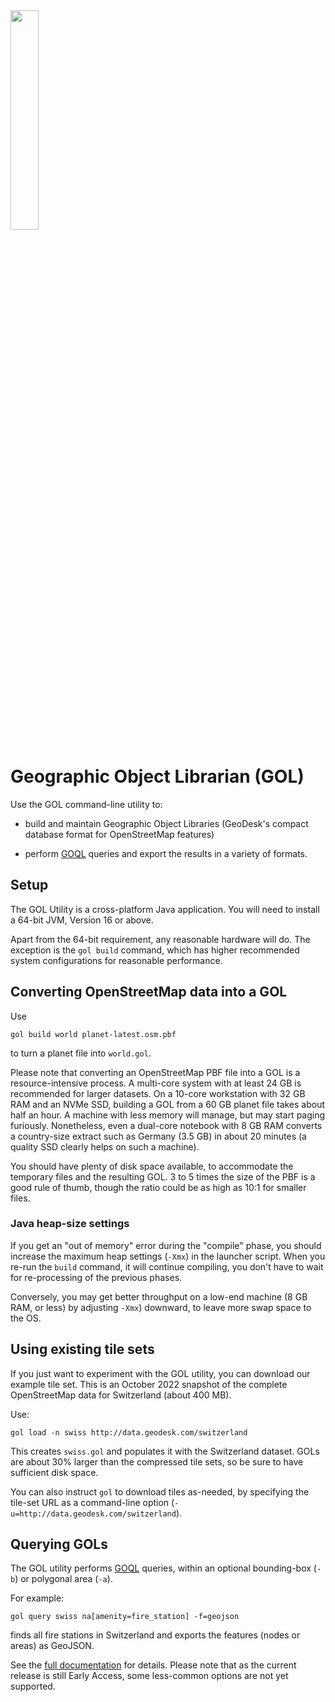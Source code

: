 <img src="https://docs.geodesk.com/img/logo2.png" width="30%">

# Geographic Object Librarian (GOL)

Use the GOL command-line utility to:

- build and maintain Geographic Object Libraries (GeoDesk's compact database format for OpenStreetMap features)
 
- perform [GOQL](http://docs.geodesk.com/goql) queries and export the results in a variety of formats.

## Setup

The GOL Utility is a cross-platform Java application. You will need to install a 64-bit JVM, Version 16 or above.

Apart from the 64-bit requirement, any reasonable hardware will do. The exception is the `gol build` command, which has higher recommended system configurations for reasonable performance.

## Converting OpenStreetMap data into a GOL

Use

```
gol build world planet-latest.osm.pbf  
```

to turn a planet file into `world.gol`.

Please note that converting an OpenStreetMap PBF file into a GOL is a resource-intensive process. A multi-core system with at least 24 GB is recommended for larger datasets. On a 10-core workstation with 32 GB RAM and an NVMe SSD, building a GOL from a 60 GB planet file takes about half an hour. A machine with less memory will manage, but may start paging furiously. Nonetheless, even a dual-core notebook with 8 GB RAM converts a country-size extract such as Germany (3.5 GB) in about 20 minutes (a quality SSD clearly helps on such a machine).

You should have plenty of disk space available, to accommodate the temporary files and the resulting GOL. 3 to 5 times the size of the PBF is a good rule of thumb, though the ratio could be as high as 10:1 for smaller files.

### Java heap-size settings

If you get an "out of memory" error during the "compile" phase, you should increase the maximum heap settings (`-Xmx`) in the launcher script. When you re-run the `build` command, it will continue compiling, you don't have to wait for re-processing of the previous phases.

Conversely, you may get better throughput on a low-end machine (8 GB RAM, or less) by adjusting `-Xmx`) downward, to leave more swap space to the OS. 

## Using existing tile sets

If you just want to experiment with the GOL utility, you can download our example tile set. This is an October 2022 snapshot of the complete OpenStreetMap data for Switzerland (about 400 MB).

Use:

```
gol load -n swiss http://data.geodesk.com/switzerland
```

This creates `swiss.gol` and populates it with the Switzerland dataset. GOLs are about 30% larger than the compressed tile sets, so be sure to have sufficient disk space.

You can also instruct `gol` to download tiles as-needed, by specifying the tile-set URL as a command-line option (`-u=http://data.geodesk.com/switzerland`).

## Querying GOLs

The GOL utility performs [GOQL](http://docs.geodesk.com/goql) queries, within an optional bounding-box (`-b`) or polygonal area (`-a`).

For example:

```
gol query swiss na[amenity=fire_station] -f=geojson
```

finds all fire stations in Switzerland and exports the features (nodes or areas) as GeoJSON.

See the [full documentation](http://docs.geodesk.com/gol/query) for details. Please note that as the current release is still Early Access, some less-common options are not yet supported.

